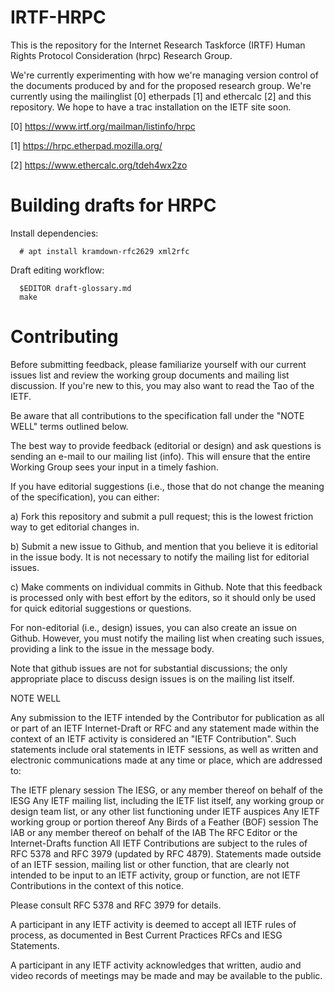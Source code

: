 # IRTF-HRPC
This is the repository for the Internet Research Taskforce (IRTF) Human Rights Protocol Consideration (hrpc) Research Group.

We're currently experimenting with how we're managing version control of the documents produced by and for the proposed research group. We're currently using the mailinglist [0] etherpads [1] and ethercalc [2] and this repository. We hope to have a trac installation on the IETF site soon. 

[0] https://www.irtf.org/mailman/listinfo/hrpc

[1] https://hrpc.etherpad.mozilla.org/

[2] https://www.ethercalc.org/tdeh4wx2zo


Building drafts for HRPC
========================

Install dependencies:

      # apt install kramdown-rfc2629 xml2rfc

Draft editing workflow:

      $EDITOR draft-glossary.md
      make
      
# Contributing

Before submitting feedback, please familiarize yourself with our current issues list and review the working group documents and mailing list discussion. If you're new to this, you may also want to read the Tao of the IETF.

Be aware that all contributions to the specification fall under the "NOTE WELL" terms outlined below.

The best way to provide feedback (editorial or design) and ask questions is sending an e-mail to our mailing list (info). This will ensure that the entire Working Group sees your input in a timely fashion.

If you have editorial suggestions (i.e., those that do not change the meaning of the specification), you can either:

a) Fork this repository and submit a pull request; this is the lowest friction way to get editorial changes in.

b) Submit a new issue to Github, and mention that you believe it is editorial in the issue body. It is not necessary to notify the mailing list for editorial issues.

c) Make comments on individual commits in Github. Note that this feedback is processed only with best effort by the editors, so it should only be used for quick editorial suggestions or questions.

For non-editorial (i.e., design) issues, you can also create an issue on Github. However, you must notify the mailing list when creating such issues, providing a link to the issue in the message body.

Note that github issues are not for substantial discussions; the only appropriate place to discuss design issues is on the mailing list itself.

NOTE WELL

Any submission to the IETF intended by the Contributor for publication as all or part of an IETF Internet-Draft or RFC and any statement made within the context of an IETF activity is considered an "IETF Contribution". Such statements include oral statements in IETF sessions, as well as written and electronic communications made at any time or place, which are addressed to:

The IETF plenary session
The IESG, or any member thereof on behalf of the IESG
Any IETF mailing list, including the IETF list itself, any working group or design team list, or any other list functioning under IETF auspices
Any IETF working group or portion thereof
Any Birds of a Feather (BOF) session
The IAB or any member thereof on behalf of the IAB
The RFC Editor or the Internet-Drafts function
All IETF Contributions are subject to the rules of RFC 5378 and RFC 3979 (updated by RFC 4879).
Statements made outside of an IETF session, mailing list or other function, that are clearly not intended to be input to an IETF activity, group or function, are not IETF Contributions in the context of this notice.

Please consult RFC 5378 and RFC 3979 for details.

A participant in any IETF activity is deemed to accept all IETF rules of process, as documented in Best Current Practices RFCs and IESG Statements.

A participant in any IETF activity acknowledges that written, audio and video records of meetings may be made and may be available to the public.
